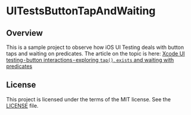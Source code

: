 # UITestsButtonTapAndWaiting

## Overview
This is a sample project to observe how iOS UI Testing deals with button taps and waiting on predicates.
The article on the topic is here: [Xcode UI testing - button interactions - exploring `tap()`, `exists` and waiting with predicates](https://medium.com/@sovata8/xcode-ui-testing-button-interactions-exploring-tap-exists-and-waiting-with-predicates-1e344b3c2e60)

## License
This project is licensed under the terms of the MIT license. See the [LICENSE](LICENSE) file.
